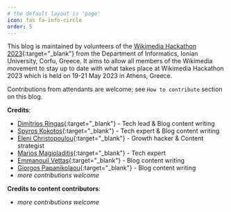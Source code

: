 ```yaml
---
# the default layout is 'page'
icon: fas fa-info-circle
order: 5
---
```


This blog is maintained by volunteers of the [Wikimedia Hackathon 2023](https://www.mediawiki.org/wiki/Wikimedia_Hackathon_2023){:target="_blank"} from the Department of Informatics, Ionian University, Corfu, Greece.
It aims to allow all members of the Wikimedia movement to stay up to date with what takes place at Wikimedia Hackathon 2023 which is held on 19-21 May 2023 in Athens, Greece.

Contributions from attendants are welcome; see `How to contribute` section on this blog.

**Credits**:

+ [Dimitrios Ringas](https://github.com/riggas-ionio/){:target="_blank"} - Tech lead & Blog content writing
+ [Spyros Kokotos](https://github.com/Greekforce1821){:target="_blank"} - Tech expert & Blog content writing
+ [Eleni Christopoulou](https://github.com/hristope-ionio/){:target="_blank"} - Growth hacker & Content strategist
+ [Marios Magioladitis](https://github.com/p20magi){:target="_blank"} - Tech expert
+ [Emmanouil Vettas](https://github.com/Mnlsvt){:target="_blank"} - Blog content writing
+ [Giorgos Papanikolaou](https://github.com/p19papa4){:target="_blank"} - Blog content writing
+ _more contributions welcome_


**Credits to content contributors**:
+ _more contributions welcome_
